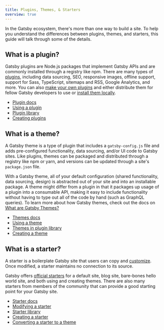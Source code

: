 ```yaml
---
title: Plugins, Themes, & Starters
overview: true
---
```


In the Gatsby ecosystem, there's more than one way to build a site. To help you understand the differences between plugins, themes, and starters, this guide will talk through some of the details.

## What is a plugin?

Gatsby plugins are Node.js packages that implement Gatsby APIs and are commonly installed through a registry like npm. There are many types of [plugins](/plugins/), including data sourcing, SEO, responsive images, offline support, support for Sass, TypeScript, sitemaps and RSS, Google Analytics, and more. You can also [make your own plugins](/docs/creating-plugins/) and either distribute them for fellow Gatsby developers to use or [install them locally](/docs/loading-plugins-from-your-local-plugins-folder/).

- [Plugin docs](/docs/plugins/)
- [Using a plugin](/docs/using-a-plugin-in-your-site/)
- [Plugin library](/plugins/)
- [Creating plugins](/docs/creating-plugins/)

## What is a theme?

A Gatsby theme is a type of plugin that includes a `gatsby-config.js` file and adds pre-configured functionality, data sourcing, and/or UI code to Gatsby sites. Like plugins, themes can be packaged and distributed through a registry like npm or yarn, and versions can be updated through a site's `package.json` file.

With a Gatsby theme, all of your default configuration (shared functionality, data sourcing, design) is abstracted out of your site and into an installable package. A theme might differ from a plugin in that it packages up usage of a plugin into a consumable API, making it easy to include functionality without having to type out all of the code by hand (such as GraphQL queries). To learn more about how Gatsby themes, check out the docs on [What are Gatsby Themes?](/docs/themes/what-are-gatsby-themes/)

- [Themes docs](/docs/themes/)
- [Using a theme](/docs/themes/using-a-gatsby-theme/)
- [Themes in plugin library](/plugins/?=gatsby-theme)
- [Creating a theme](/docs/themes/building-themes/)

## What is a starter?

A starter is a boilerplate Gatsby site that users can copy and [customize](/docs/modifying-a-starter/). Once modified, a starter maintains no connection to its source.

Gatsby offers [official starters](/docs/starters/#official-starters) for a default site, blog site, bare-bones hello world site, and both using and creating themes. There are also many starters from members of the community that can provide a good starting point for your Gatsby site.

- [Starter docs](/docs/starters/)
- [Modifying a starter](/docs/modifying-a-starter/)
- [Starter library](/starters/)
- [Creating a starter](/docs/creating-a-starter/)
- [Converting a starter to a theme](/docs/themes/converting-a-starter/)
